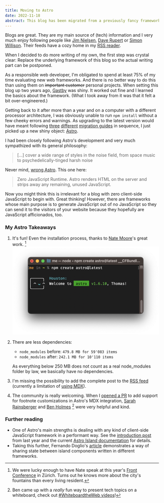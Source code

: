 ```yaml
---
title: Moving to Astro
date: 2022-11-18
abstract: This blog has been migrated from a previously fancy framework to a currently fancy framework.
---
```


Blogs are great. They are my main source of (tech) information and I very much enjoy following people like [Jim Nielsen](https://blog.jim-nielsen.com), [Dave Rupert](https://daverupert.com) or [Simon Willison](https://simonwillison.net). Their feeds have a cozy home in my [RSS reader](https://reederapp.com).

When I decided to do more writing of my own, the first step was crystal clear: Replace the underlying framework of this blog so the actual writing part can be postponed.

As a responsible web developer, I'm obligated to spend at least 75% of my time evaluating new web frameworks. And there is no better way to do this than using them on ~~important customer~~ personal projects. When setting this blog up two years ago, [Gastby](https://www.gatsbyjs.com) was shiny. It worked out fine and I learned the basics about the framework. (What I took away from it was that it felt a bit over-engineered.)

Getting back to it after more than a year and on a computer with a different processor architecture, I was obviously unable to run `npm install` without a few cheeky errors and warnings. As upgrading to the latest version would have meant following [three](https://www.gatsbyjs.com/docs/reference/release-notes/migrating-from-v2-to-v3/) [different](https://www.gatsbyjs.com/docs/reference/release-notes/migrating-source-plugin-from-v3-to-v4/) [migration guides](https://www.gatsbyjs.com/docs/reference/release-notes/migrating-from-v4-to-v5/) in sequence, I just picked up a new shiny object: [Astro](https://astro.build).

I had been closely following Astro's development and very much sympathized with its general philosophy:

> [...] cover a wide range of styles in the noise field, from space music to psychedelically-tinged harsh noise

Never mind, [wrong Astro](<https://en.wikipedia.org/wiki/Astro_(Japanese_band)>). This one here:

> Zero JavaScript Runtime. Astro renders HTML on the server and strips away any remaining, unused JavaScript.

Now you might think this is irrelevant for a blog with zero client-side JavaScript to begin with. Great thinking! However, there are frameworks whose main purpose is to generate JavaScript out of no JavaScript so they can send it to the visitors of your website because they hopefully are JavaScript afficionados, too.

### My Astro Takeaways

1. It's fun! Even the installation process, thanks to [Nate Moore](https://twitter.com/n_moore/status/1567164215307149312)'s great work. [^1]
   ![create-astro saying hi to me](media/prompt.png)
2. There are less dependencies:
   - `node_modules` before: `479.8 MB for 59'083 items`
   - `node_modules` after: `242.1 MB for 10'110 items`

   As everything below 250 MB does not count as a real node_modules folder by law, we basically have no dependencies.

3. I'm missing the possibility to add the complete post to the [RSS feed](/rss.xml) (currently a limitation of [using MDX](https://github.com/withastro/astro/pull/5366#pullrequestreview-1179439896)).
4. The community is really welcoming. When I [opened a PR](https://github.com/withastro/astro/pull/5427) to add support for footnote customizations in Astro's MDX integration, [Sarah Rainsberger](https://www.rainsberger.ca/) and [Ben Holmes](https://bholmes.dev) [^2] were very helpful and kind.

### Further reading

- One of Astro's main strengths is dealing with any kind of client-side JavaScript framework in a performant way. See the [introduction post](https://astro.build/blog/introducing-astro/) from last year and the current [Astro Island documentation](https://docs.astro.build/en/concepts/islands/) for details.
- Taking this further, Fernando Doglio's [article](https://blog.bitsrc.io/playing-with-astro-sharing-state-between-react-and-vue-components-2d5abc89f4b4) demonstrates a way of sharing state between island components written in different frameworks.

[^1]: We were lucky enough to have Nate speak at this year's [Front Conference](https://frontconference.com/speakers/nate-moore) in Zürich. Turns out he knows more about the city's fountains than every living resident.

[^2]: Ben came up with a _really_ fun way to present tech topics on a whiteboard, check out [#WhiteboardtheWeb videos](https://wtw.dev/)!

